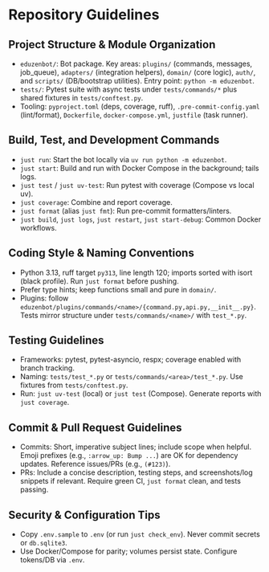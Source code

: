 # Repository Guidelines

## Project Structure & Module Organization
- `eduzenbot/`: Bot package. Key areas: `plugins/` (commands, messages, job_queue), `adapters/` (integration helpers), `domain/` (core logic), `auth/`, and `scripts/` (DB/bootstrap utilities). Entry point: `python -m eduzenbot`.
- `tests/`: Pytest suite with async tests under `tests/commands/*` plus shared fixtures in `tests/conftest.py`.
- Tooling: `pyproject.toml` (deps, coverage, ruff), `.pre-commit-config.yaml` (lint/format), `Dockerfile`, `docker-compose.yml`, `justfile` (task runner).

## Build, Test, and Development Commands
- `just run`: Start the bot locally via `uv run python -m eduzenbot`.
- `just start`: Build and run with Docker Compose in the background; tails logs.
- `just test` / `just uv-test`: Run pytest with coverage (Compose vs local uv).
- `just coverage`: Combine and report coverage.
- `just format` (alias `just fmt`): Run pre-commit formatters/linters.
- `just build`, `just logs`, `just restart`, `just start-debug`: Common Docker workflows.

## Coding Style & Naming Conventions
- Python 3.13, ruff target `py313`, line length 120; imports sorted with isort (black profile). Run `just format` before pushing.
- Prefer type hints; keep functions small and pure in `domain/`.
- Plugins: follow `eduzenbot/plugins/commands/<name>/{command.py,api.py,__init__.py}`. Tests mirror structure under `tests/commands/<name>/` with `test_*.py`.

## Testing Guidelines
- Frameworks: pytest, pytest-asyncio, respx; coverage enabled with branch tracking.
- Naming: `tests/test_*.py` or `tests/commands/<area>/test_*.py`. Use fixtures from `tests/conftest.py`.
- Run: `just uv-test` (local) or `just test` (Compose). Generate reports with `just coverage`.

## Commit & Pull Request Guidelines
- Commits: Short, imperative subject lines; include scope when helpful. Emoji prefixes (e.g., `:arrow_up: Bump ...`) are OK for dependency updates. Reference issues/PRs (e.g., `(#123)`).
- PRs: Include a concise description, testing steps, and screenshots/log snippets if relevant. Require green CI, `just format` clean, and tests passing.

## Security & Configuration Tips
- Copy `.env.sample` to `.env` (or run `just check_env`). Never commit secrets or `db.sqlite3`.
- Use Docker/Compose for parity; volumes persist state. Configure tokens/DB via `.env`.
